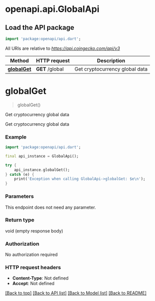 # openapi.api.GlobalApi

## Load the API package
```dart
import 'package:openapi/api.dart';
```

All URIs are relative to *https://api.coingecko.com/api/v3*

Method | HTTP request | Description
------------- | ------------- | -------------
[**globalGet**](GlobalApi.md#globalget) | **GET** /global | Get cryptocurrency global data


# **globalGet**
> globalGet()

Get cryptocurrency global data

Get cryptocurrency global data 

### Example
```dart
import 'package:openapi/api.dart';

final api_instance = GlobalApi();

try {
    api_instance.globalGet();
} catch (e) {
    print('Exception when calling GlobalApi->globalGet: $e\n');
}
```

### Parameters
This endpoint does not need any parameter.

### Return type

void (empty response body)

### Authorization

No authorization required

### HTTP request headers

 - **Content-Type**: Not defined
 - **Accept**: Not defined

[[Back to top]](#) [[Back to API list]](../README.md#documentation-for-api-endpoints) [[Back to Model list]](../README.md#documentation-for-models) [[Back to README]](../README.md)

